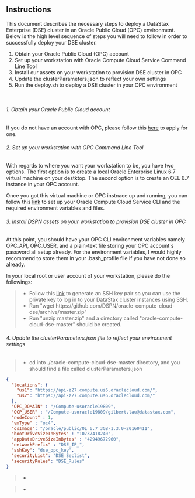 ## Instructions

This document describes the necessary steps to deploy a DataStax Enterprise (DSE) cluster in an Oracle Public Cloud (OPC) environment.  Below is the high level sequence of steps you will need to follow in order to successfully deploy your DSE cluster.

1. Obtain your Oracle Public Cloud (OPC) account
2. Set up your workstation with Oracle Compute Cloud Service Command Line Tool
3. Install our assets on your workstation to provision DSE cluster in OPC
4. Update the clusterParameters.json to reflect your own settings
5. Run the deploy.sh to deploy a DSE cluster in your OPC environment
<br>

###### 1. Obtain your Oracle Public Cloud account
If you do not have an account with OPC, please follow this [here](https://myaccount.cloud.oracle.com/mycloud/faces/trialsignup.jspx?serviceType=IAASMB) to apply for one.
<br>

###### 2. Set up your workstation with OPC Command Line Tool
With regards to where you want your workstation to be, you have two options.  The first option is to create a local  Oracle Enterprise Linux 6.7 virtual machine on your destktop.  The second option is to create an OEL 6.7 instance in your OPC account.  
        
Once you got this virtual machine or OPC instnace up and running, you can follow this [link](http://www.datastax.com) 
to set up your Oracle Compute Cloud Service CLI and the required environment variables and files.
<br>
        
###### 3. Install DSPN assets on your workstation to provision DSE cluster in OPC
At this point, you should have your OPC CLI environment variables namely OPC_API, OPC_USER, and a plain-text file storing your OPC account's password all setup already.  For the environment variables, I would highly recommend to store them in your .bash_profile file if you have not done so already.

In your local root or user account of your workstation, please do the followings:
> * Follow this [link](https://docs.oracle.com/cloud/latest/stcomputecs/STCSG/GUID-EE29085A-79B1-4A3A-BF25-A2A9516EC5F3.htm#OCSUG149) to generate an SSH key pair so you can use the private key to log in to your DataStax cluster instances using SSH.
> * Run "wget https<nolink>://github.com/DSPN/oracle-compute-cloud-dse/archive/master.zip"
> * Run "unzip master.zip" and a directory called "oracle-compute-cloud-dse-master" should be created.

###### 4. Update the clusterParameters.json file to reflect your environment settings
> * cd into ./oracle-compute-cloud-dse-master directory, and you should find a file called clusterParameters.json

```json
{
  "locations": {
    "us1": "https://api-z27.compute.us6.oraclecloud.com/",
    "us2": "https://api-z27.compute.us6.oraclecloud.com/"
  },
  "OPC_DOMAIN" : "/Compute-usoracle19809",
  "OCP_USER" : "/Compute-usoracle19809/gilbert.lau@datastax.com",
  "nodeCount" : 1,
  "vmType" : "oc4",
  "osImage": "/oracle/public/OL_6.7_3GB-1.3.0-20160411",
  "bootDriveSizeInBytes" : "10737418240",
  "appDataDriveSizeInBytes" : "42949672960",
  "networkPrefix" : "DSE_IP_",
  "sshKey": "dse_opc_key",
  "securityList": "DSE_Seclist",
  "securityRules": "DSE_Rules"
}
```

> * 

> *


